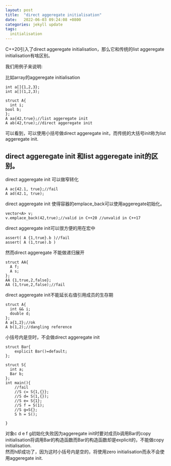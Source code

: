 ```yaml
---
layout: post
title:  "direct aggeregate initialisation"
date:   2022-06-03 09:24:08 +0800
categories: jekyll update
tags:
  initialisation
---
```

C\++20引入了direct aggeregate initialisation，那么它和传统的list aggeregate initialisation有啥区别。

我们用例子来说明:

比如array的aggeregate initialisation

    int a[]{1,2,3};
    int a[](1,2,3);

    struct A{
      int i;
    bool b;
    };
    A aa{42,true};//list aggeregate init
    A ab(42,true);//direct aggeregate init

可以看到，可以使用小括号做direct aggeregate init，而传统的大括号init称为list aggeregate init.

## direct aggeregate init  和list aggeregate init的区别。

direct aggeregate init 可以做窄转化

    A ac{42.1, true};//fail
    A ad(42.1, true);

direct aggeregate init 使得容器的emplace_back可以使用aggeregate初始化。

    vector<A> v;
    v.emplace_back(42,true);//valid in C++20 //unvalid in C++17

direct aggeregate init可以很方便的用在宏中

    assert( A {1,true}.b )//fail
    assert( A (1,true).b )

然而direct aggeregate 不能做递归展开

    struct AA{
      A f;
      A s;
    };
    AA {1,true,2,false};
    AA (1,true,2,false);//fail

direct aggeregate init不能延长右值引用成员的生存期

    struct A{
      int && i;
      double d;
    };
    A a{1,2};//ok
    A b(1,2);//dangling reference



小括号内是空时，不会做direct aggeregate init

    struct Bar{
        explicit Bar()=default;
    };

    struct S{
      int a;
      Bar b;
    };
    int main(){
        //fail
        //S c= S{1,{}};
        //S d= S(1,{});
        //S e= S{1};
        //S f = S(1);
        //S g=S{};
        S h = S();
      
    }

对象c d e f g初始化失败因为aggeregate init时要对成员b调用Bar的copy initialisation将调用Bar的构造函数而Bar的构造函数却是explicit的，不能做copy initialisation.  
然而h却成功了，因为这时小括号内是空的，将使用zero initialisation而永不会使用aggeregate init.

